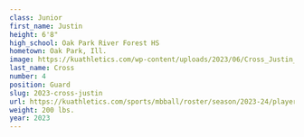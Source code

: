 ```yaml
---
class: Junior
first_name: Justin
height: 6'8"
high_school: Oak Park River Forest HS
hometown: Oak Park, Ill.
image: https://kuathletics.com/wp-content/uploads/2023/06/Cross_Justin_2023-600x400.jpg
last_name: Cross
number: 4
position: Guard
slug: 2023-cross-justin
url: https://kuathletics.com/sports/mbball/roster/season/2023-24/player/justin-cross/
weight: 200 lbs.
year: 2023
---
```

